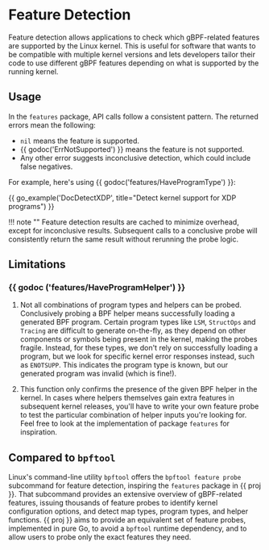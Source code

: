 # Feature Detection

Feature detection allows applications to check which gBPF-related features are
supported by the Linux kernel. This is useful for software that wants to be
compatible with multiple kernel versions and lets developers tailor their code
to use different gBPF features depending on what is supported by the running
kernel.

## Usage

In the `features` package, API calls follow a consistent pattern. The returned
errors mean the following:

- `nil` means the feature is supported.
- {{ godoc('ErrNotSupported') }} means the feature is not supported.
- Any other error suggests inconclusive detection, which could include false
  negatives.

For example, here's using {{ godoc('features/HaveProgramType') }}:

{{ go_example('DocDetectXDP', title="Detect kernel support for XDP programs") }}

!!! note ""
    Feature detection results are cached to minimize overhead, except for
    inconclusive results. Subsequent calls to a conclusive probe will
    consistently return the same result without rerunning the probe logic.

## Limitations

### {{ godoc ('features/HaveProgramHelper') }}

1. Not all combinations of program types and helpers can be probed. Conclusively
   probing a BPF helper means successfully loading a generated BPF program.
   Certain program types like `LSM`, `StructOps` and `Tracing` are difficult to
   generate on-the-fly, as they depend on other components or symbols being
   present in the kernel, making the probes fragile. Instead, for these types,
   we don't rely on successfully loading a program, but we look for specific
   kernel error responses instead, such as `ENOTSUPP`. This indicates the
   program type is known, but our generated program  was invalid (which is
   fine!).

2. This function only confirms the presence of the given BPF helper in the
   kernel. In cases where helpers themselves gain extra features in subsequent
   kernel releases, you'll have to write your own feature probe to test the
   particular combination of helper inputs you're looking for. Feel free to look
   at the implementation of package `features` for inspiration.

## Compared to `bpftool`

Linux's command-line utility `bpftool` offers the `bpftool feature probe`
subcommand for feature detection, inspiring the `features` package in {{ proj }}.
That subcommand provides an extensive overview of gBPF-related features,
issuing thousands of feature probes to identify kernel configuration options,
and detect map types, program types, and helper functions. {{ proj }} aims to
provide an equivalent set of feature probes, implemented in pure Go, to avoid a
`bpftool` runtime dependency, and to allow users to probe only the exact
features they need.
